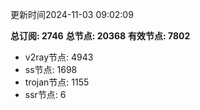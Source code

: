 更新时间2024-11-03 09:02:09

**总订阅: 2746**
**总节点: 20368**
**有效节点: 7802**
- v2ray节点: 4943
- ss节点: 1698
- trojan节点: 1155
- ssr节点: 6
